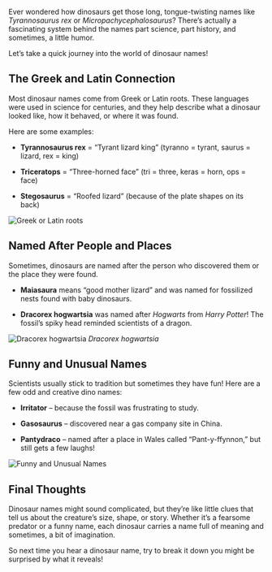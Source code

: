 Ever wondered how dinosaurs get those long, tongue-twisting names like _Tyrannosaurus rex_ or _Micropachycephalosaurus_?
There’s actually a fascinating system behind the names part science, part history, and sometimes, a little humor.

Let’s take a quick journey into the world of dinosaur names!

## The Greek and Latin Connection

Most dinosaur names come from Greek or Latin roots. These languages were used in science for centuries, and they help describe what a dinosaur looked like, how it behaved, or where it was found.

Here are some examples:

- **Tyrannosaurus rex** = “Tyrant lizard king” (tyranno = tyrant, saurus = lizard, rex = king)

- **Triceratops** = “Three-horned face” (tri = three, keras = horn, ops = face)

- **Stegosaurus** = “Roofed lizard” (because of the plate shapes on its back)

![Greek or Latin roots](https://ourfamilycode.com/wp-content/uploads/2019/09/tyrannosaurus-rex-deciphering-dinosaur-name-activity.jpg.webp)

## Named After People and Places

Sometimes, dinosaurs are named after the person who discovered them or the place they were found.

- **Maiasaura** means “good mother lizard” and was named for fossilized nests found with baby dinosaurs.

- **Dracorex hogwartsia** was named after _Hogwarts_ from _Harry Potter_! The fossil’s spiky head reminded scientists of a dragon.

![Dracorex hogwartsia](https://i.redd.it/ca3hvv2hmkr11.png)
_Dracorex hogwartsia_

## Funny and Unusual Names

Scientists usually stick to tradition but sometimes they have fun!
Here are a few odd and creative dino names:

- **Irritator** – because the fossil was frustrating to study.

- **Gasosaurus** – discovered near a gas company site in China.

- **Pantydraco** – named after a place in Wales called “Pant-y-ffynnon,” but still gets a few laughs!

![Funny and Unusual Names](https://res.cloudinary.com/maindevcloud/image/upload/v1753716593/Gemini_Generated_Image_rky6drrky6drrky6_ruimoo.png)

## Final Thoughts

Dinosaur names might sound complicated, but they’re like little clues that tell us about the creature’s size, shape, or story.
Whether it’s a fearsome predator or a funny name, each dinosaur carries a name full of meaning and sometimes, a bit of imagination.

So next time you hear a dinosaur name, try to break it down you might be surprised by what it reveals!
